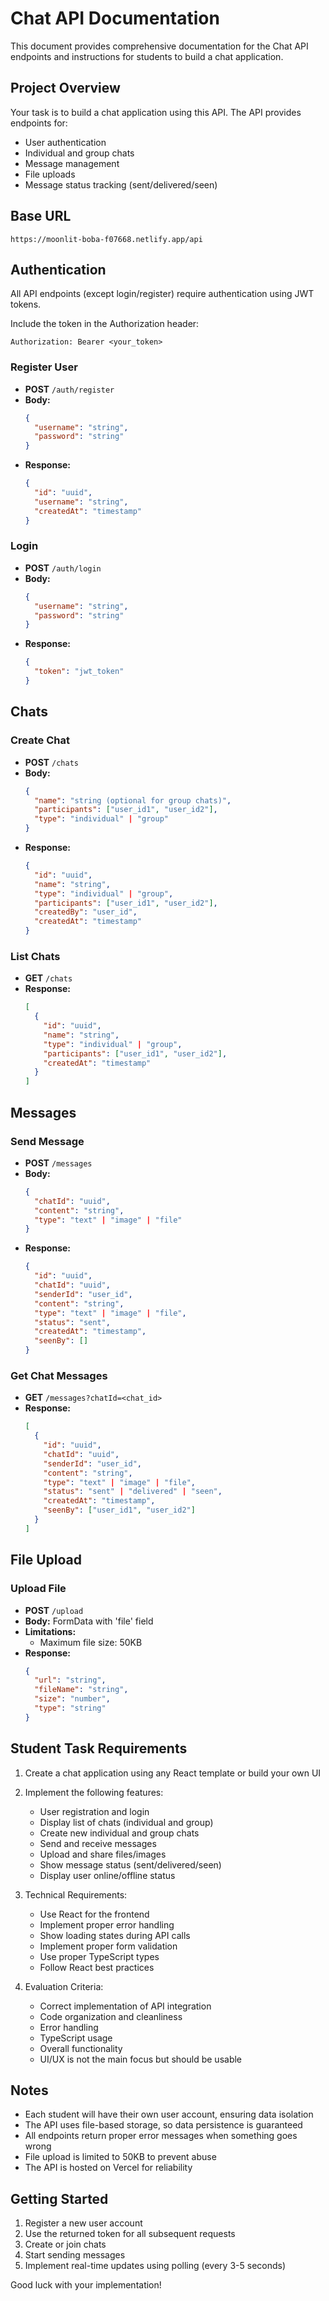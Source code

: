 # Chat API Documentation

This document provides comprehensive documentation for the Chat API endpoints and instructions for students to build a chat application.

## Project Overview

Your task is to build a chat application using this API. The API provides endpoints for:

- User authentication
- Individual and group chats
- Message management
- File uploads
- Message status tracking (sent/delivered/seen)

## Base URL

```
https://moonlit-boba-f07668.netlify.app/api
```

## Authentication

All API endpoints (except login/register) require authentication using JWT tokens.

Include the token in the Authorization header:

```
Authorization: Bearer <your_token>
```

### Register User

- **POST** `/auth/register`
- **Body:**
  ```json
  {
    "username": "string",
    "password": "string"
  }
  ```
- **Response:**
  ```json
  {
    "id": "uuid",
    "username": "string",
    "createdAt": "timestamp"
  }
  ```

### Login

- **POST** `/auth/login`
- **Body:**
  ```json
  {
    "username": "string",
    "password": "string"
  }
  ```
- **Response:**
  ```json
  {
    "token": "jwt_token"
  }
  ```

## Chats

### Create Chat

- **POST** `/chats`
- **Body:**
  ```json
  {
    "name": "string (optional for group chats)",
    "participants": ["user_id1", "user_id2"],
    "type": "individual" | "group"
  }
  ```
- **Response:**
  ```json
  {
    "id": "uuid",
    "name": "string",
    "type": "individual" | "group",
    "participants": ["user_id1", "user_id2"],
    "createdBy": "user_id",
    "createdAt": "timestamp"
  }
  ```

### List Chats

- **GET** `/chats`
- **Response:**
  ```json
  [
    {
      "id": "uuid",
      "name": "string",
      "type": "individual" | "group",
      "participants": ["user_id1", "user_id2"],
      "createdAt": "timestamp"
    }
  ]
  ```

## Messages

### Send Message

- **POST** `/messages`
- **Body:**
  ```json
  {
    "chatId": "uuid",
    "content": "string",
    "type": "text" | "image" | "file"
  }
  ```
- **Response:**
  ```json
  {
    "id": "uuid",
    "chatId": "uuid",
    "senderId": "user_id",
    "content": "string",
    "type": "text" | "image" | "file",
    "status": "sent",
    "createdAt": "timestamp",
    "seenBy": []
  }
  ```

### Get Chat Messages

- **GET** `/messages?chatId=<chat_id>`
- **Response:**
  ```json
  [
    {
      "id": "uuid",
      "chatId": "uuid",
      "senderId": "user_id",
      "content": "string",
      "type": "text" | "image" | "file",
      "status": "sent" | "delivered" | "seen",
      "createdAt": "timestamp",
      "seenBy": ["user_id1", "user_id2"]
    }
  ]
  ```

## File Upload

### Upload File

- **POST** `/upload`
- **Body:** FormData with 'file' field
- **Limitations:**
  - Maximum file size: 50KB
- **Response:**
  ```json
  {
    "url": "string",
    "fileName": "string",
    "size": "number",
    "type": "string"
  }
  ```

## Student Task Requirements

1. Create a chat application using any React template or build your own UI
2. Implement the following features:

   - User registration and login
   - Display list of chats (individual and group)
   - Create new individual and group chats
   - Send and receive messages
   - Upload and share files/images
   - Show message status (sent/delivered/seen)
   - Display user online/offline status

3. Technical Requirements:

   - Use React for the frontend
   - Implement proper error handling
   - Show loading states during API calls
   - Implement proper form validation
   - Use proper TypeScript types
   - Follow React best practices

4. Evaluation Criteria:
   - Correct implementation of API integration
   - Code organization and cleanliness
   - Error handling
   - TypeScript usage
   - Overall functionality
   - UI/UX is not the main focus but should be usable

## Notes

- Each student will have their own user account, ensuring data isolation
- The API uses file-based storage, so data persistence is guaranteed
- All endpoints return proper error messages when something goes wrong
- File upload is limited to 50KB to prevent abuse
- The API is hosted on Vercel for reliability

## Getting Started

1. Register a new user account
2. Use the returned token for all subsequent requests
3. Create or join chats
4. Start sending messages
5. Implement real-time updates using polling (every 3-5 seconds)

Good luck with your implementation!

